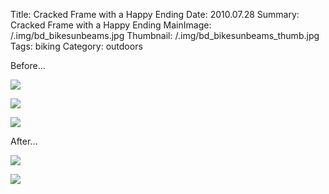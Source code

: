 Title: Cracked Frame with a Happy Ending
Date: 2010.07.28
Summary: Cracked Frame with a Happy Ending
MainImage: /.img/bd_bikesunbeams.jpg
Thumbnail: /.img/bd_bikesunbeams_thumb.jpg
Tags: biking
Category: outdoors

Before...

<p><img src="/.img/outdoors/bike/whole_bike.jpg" class="smallimg" /></p>
<p><img src="/.img/outdoors/bike/crack_from_side.jpg" class="smallimg" /></p>
<p><img src="/.img/outdoors/bike/crack_from_side.jpg" class="smallimg" /></p>

After...

<p><img src="/.img/outdoors/bike/red2.jpg" class="smallimg" /></p>
<p><img src="/.img/outdoors/bike/red1.jpg" class="smallimg" /></p>
